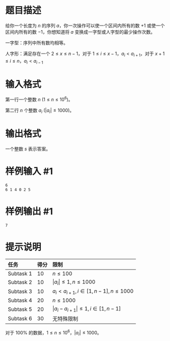 # 题目描述

给你一个长度为 $n$ 的序列 $a$，你一次操作可以使一个区间内所有的数 $+1$ 或使一个区间内所有的数 $-1$，你想知道将 $a$ 变换成一字型或人字型的最少操作次数。

一字型：序列中所有数均相等。

人字形：满足存在一个 $2\leq x\leq n - 1$，对于 $1\leq i \leq x - 1$，$a_i < a_{i + 1}$，对于 $x + 1\leq i\leq n$，$a_i < a_{i - 1}$

# 输入格式

第一行一个整数 $n$ $(1\leq n\leq 10^6)$。

第二行 $n$ 个整数 $a_i$ $(|a_i|\leq 1000)$。

# 输出格式

一个整数 $s$ 表示答案。

# 样例输入 #1

```
6
6 1 4 0 2 5
```
# 样例输出 #1

```
7
```

# 提示说明

|任务|得分|限制|
|:---|:---|:---|
|Subtask $1$|10|$n\leq 100$|
|Subtask $2$|10|$\|a_i\| \leq 1, n\leq 1000$|
|Subtask $3$|10|$a_i < a_{i + 1}, i\in [1, n - 1], n\leq 1000$|
|Subtask $4$|20|$n\leq 1000$|
|Subtask $5$|20|$\|a_i - a_{i + 1}\| \leq 1, i\in [1, n - 1]$|
|Subtask $6$|30|无特殊限制|

对于 $100\%$ 的数据，$1\leq n\leq 10^6$，$|a_i|\leq 1000$。